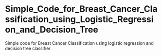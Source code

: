 # Simple_Code_for_Breast_Cancer_Classification_using_Logistic_Regression_and_Decision_Tree
Simple code for Breast Cancer Classification using logistic regression and decision tree classifier
